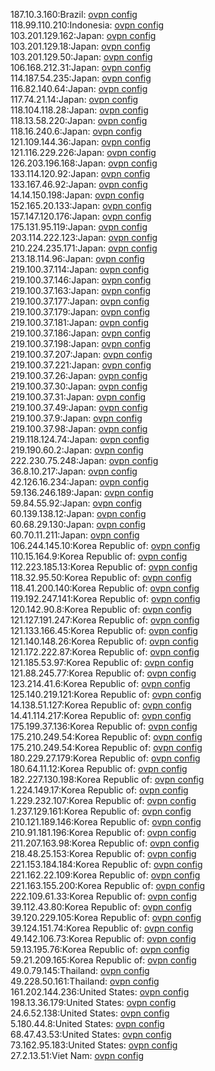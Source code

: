 187.10.3.160:Brazil: [ovpn config](vpn/187_10_3_160.ovpn)  
118.99.110.210:Indonesia: [ovpn config](vpn/118_99_110_210.ovpn)  
103.201.129.162:Japan: [ovpn config](vpn/103_201_129_162.ovpn)  
103.201.129.18:Japan: [ovpn config](vpn/103_201_129_18.ovpn)  
103.201.129.50:Japan: [ovpn config](vpn/103_201_129_50.ovpn)  
106.168.212.31:Japan: [ovpn config](vpn/106_168_212_31.ovpn)  
114.187.54.235:Japan: [ovpn config](vpn/114_187_54_235.ovpn)  
116.82.140.64:Japan: [ovpn config](vpn/116_82_140_64.ovpn)  
117.74.21.14:Japan: [ovpn config](vpn/117_74_21_14.ovpn)  
118.104.118.28:Japan: [ovpn config](vpn/118_104_118_28.ovpn)  
118.13.58.220:Japan: [ovpn config](vpn/118_13_58_220.ovpn)  
118.16.240.6:Japan: [ovpn config](vpn/118_16_240_6.ovpn)  
121.109.144.36:Japan: [ovpn config](vpn/121_109_144_36.ovpn)  
121.116.229.226:Japan: [ovpn config](vpn/121_116_229_226.ovpn)  
126.203.196.168:Japan: [ovpn config](vpn/126_203_196_168.ovpn)  
133.114.120.92:Japan: [ovpn config](vpn/133_114_120_92.ovpn)  
133.167.46.92:Japan: [ovpn config](vpn/133_167_46_92.ovpn)  
14.14.150.198:Japan: [ovpn config](vpn/14_14_150_198.ovpn)  
152.165.20.133:Japan: [ovpn config](vpn/152_165_20_133.ovpn)  
157.147.120.176:Japan: [ovpn config](vpn/157_147_120_176.ovpn)  
175.131.95.119:Japan: [ovpn config](vpn/175_131_95_119.ovpn)  
203.114.222.123:Japan: [ovpn config](vpn/203_114_222_123.ovpn)  
210.224.235.171:Japan: [ovpn config](vpn/210_224_235_171.ovpn)  
213.18.114.96:Japan: [ovpn config](vpn/213_18_114_96.ovpn)  
219.100.37.114:Japan: [ovpn config](vpn/219_100_37_114.ovpn)  
219.100.37.146:Japan: [ovpn config](vpn/219_100_37_146.ovpn)  
219.100.37.163:Japan: [ovpn config](vpn/219_100_37_163.ovpn)  
219.100.37.177:Japan: [ovpn config](vpn/219_100_37_177.ovpn)  
219.100.37.179:Japan: [ovpn config](vpn/219_100_37_179.ovpn)  
219.100.37.181:Japan: [ovpn config](vpn/219_100_37_181.ovpn)  
219.100.37.186:Japan: [ovpn config](vpn/219_100_37_186.ovpn)  
219.100.37.198:Japan: [ovpn config](vpn/219_100_37_198.ovpn)  
219.100.37.207:Japan: [ovpn config](vpn/219_100_37_207.ovpn)  
219.100.37.221:Japan: [ovpn config](vpn/219_100_37_221.ovpn)  
219.100.37.26:Japan: [ovpn config](vpn/219_100_37_26.ovpn)  
219.100.37.30:Japan: [ovpn config](vpn/219_100_37_30.ovpn)  
219.100.37.31:Japan: [ovpn config](vpn/219_100_37_31.ovpn)  
219.100.37.49:Japan: [ovpn config](vpn/219_100_37_49.ovpn)  
219.100.37.9:Japan: [ovpn config](vpn/219_100_37_9.ovpn)  
219.100.37.98:Japan: [ovpn config](vpn/219_100_37_98.ovpn)  
219.118.124.74:Japan: [ovpn config](vpn/219_118_124_74.ovpn)  
219.190.60.2:Japan: [ovpn config](vpn/219_190_60_2.ovpn)  
222.230.75.248:Japan: [ovpn config](vpn/222_230_75_248.ovpn)  
36.8.10.217:Japan: [ovpn config](vpn/36_8_10_217.ovpn)  
42.126.16.234:Japan: [ovpn config](vpn/42_126_16_234.ovpn)  
59.136.246.189:Japan: [ovpn config](vpn/59_136_246_189.ovpn)  
59.84.55.92:Japan: [ovpn config](vpn/59_84_55_92.ovpn)  
60.139.138.12:Japan: [ovpn config](vpn/60_139_138_12.ovpn)  
60.68.29.130:Japan: [ovpn config](vpn/60_68_29_130.ovpn)  
60.70.11.211:Japan: [ovpn config](vpn/60_70_11_211.ovpn)  
106.244.145.10:Korea Republic of: [ovpn config](vpn/106_244_145_10.ovpn)  
110.15.164.9:Korea Republic of: [ovpn config](vpn/110_15_164_9.ovpn)  
112.223.185.13:Korea Republic of: [ovpn config](vpn/112_223_185_13.ovpn)  
118.32.95.50:Korea Republic of: [ovpn config](vpn/118_32_95_50.ovpn)  
118.41.200.140:Korea Republic of: [ovpn config](vpn/118_41_200_140.ovpn)  
119.192.247.141:Korea Republic of: [ovpn config](vpn/119_192_247_141.ovpn)  
120.142.90.8:Korea Republic of: [ovpn config](vpn/120_142_90_8.ovpn)  
121.127.191.247:Korea Republic of: [ovpn config](vpn/121_127_191_247.ovpn)  
121.133.166.45:Korea Republic of: [ovpn config](vpn/121_133_166_45.ovpn)  
121.140.148.26:Korea Republic of: [ovpn config](vpn/121_140_148_26.ovpn)  
121.172.222.87:Korea Republic of: [ovpn config](vpn/121_172_222_87.ovpn)  
121.185.53.97:Korea Republic of: [ovpn config](vpn/121_185_53_97.ovpn)  
121.88.245.77:Korea Republic of: [ovpn config](vpn/121_88_245_77.ovpn)  
123.214.41.6:Korea Republic of: [ovpn config](vpn/123_214_41_6.ovpn)  
125.140.219.121:Korea Republic of: [ovpn config](vpn/125_140_219_121.ovpn)  
14.138.51.127:Korea Republic of: [ovpn config](vpn/14_138_51_127.ovpn)  
14.41.114.217:Korea Republic of: [ovpn config](vpn/14_41_114_217.ovpn)  
175.199.37.136:Korea Republic of: [ovpn config](vpn/175_199_37_136.ovpn)  
175.210.249.54:Korea Republic of: [ovpn config](vpn/175_210_249_54.ovpn)  
175.210.249.54:Korea Republic of: [ovpn config](vpn/175_210_249_54.ovpn)  
180.229.27.179:Korea Republic of: [ovpn config](vpn/180_229_27_179.ovpn)  
180.64.11.12:Korea Republic of: [ovpn config](vpn/180_64_11_12.ovpn)  
182.227.130.198:Korea Republic of: [ovpn config](vpn/182_227_130_198.ovpn)  
1.224.149.17:Korea Republic of: [ovpn config](vpn/1_224_149_17.ovpn)  
1.229.232.107:Korea Republic of: [ovpn config](vpn/1_229_232_107.ovpn)  
1.237.129.161:Korea Republic of: [ovpn config](vpn/1_237_129_161.ovpn)  
210.121.189.146:Korea Republic of: [ovpn config](vpn/210_121_189_146.ovpn)  
210.91.181.196:Korea Republic of: [ovpn config](vpn/210_91_181_196.ovpn)  
211.207.163.98:Korea Republic of: [ovpn config](vpn/211_207_163_98.ovpn)  
218.48.25.153:Korea Republic of: [ovpn config](vpn/218_48_25_153.ovpn)  
221.153.184.184:Korea Republic of: [ovpn config](vpn/221_153_184_184.ovpn)  
221.162.22.109:Korea Republic of: [ovpn config](vpn/221_162_22_109.ovpn)  
221.163.155.200:Korea Republic of: [ovpn config](vpn/221_163_155_200.ovpn)  
222.109.61.33:Korea Republic of: [ovpn config](vpn/222_109_61_33.ovpn)  
39.112.43.80:Korea Republic of: [ovpn config](vpn/39_112_43_80.ovpn)  
39.120.229.105:Korea Republic of: [ovpn config](vpn/39_120_229_105.ovpn)  
39.124.151.74:Korea Republic of: [ovpn config](vpn/39_124_151_74.ovpn)  
49.142.106.73:Korea Republic of: [ovpn config](vpn/49_142_106_73.ovpn)  
59.13.195.76:Korea Republic of: [ovpn config](vpn/59_13_195_76.ovpn)  
59.21.209.165:Korea Republic of: [ovpn config](vpn/59_21_209_165.ovpn)  
49.0.79.145:Thailand: [ovpn config](vpn/49_0_79_145.ovpn)  
49.228.50.161:Thailand: [ovpn config](vpn/49_228_50_161.ovpn)  
161.202.144.236:United States: [ovpn config](vpn/161_202_144_236.ovpn)  
198.13.36.179:United States: [ovpn config](vpn/198_13_36_179.ovpn)  
24.6.52.138:United States: [ovpn config](vpn/24_6_52_138.ovpn)  
5.180.44.8:United States: [ovpn config](vpn/5_180_44_8.ovpn)  
68.47.43.53:United States: [ovpn config](vpn/68_47_43_53.ovpn)  
73.162.95.183:United States: [ovpn config](vpn/73_162_95_183.ovpn)  
27.2.13.51:Viet Nam: [ovpn config](vpn/27_2_13_51.ovpn)  
